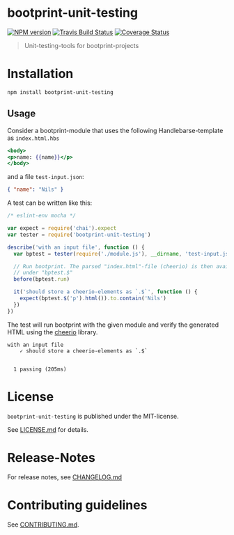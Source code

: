 # bootprint-unit-testing 

[![NPM version](https://badge.fury.io/js/bootprint-unit-testing.svg)](http://badge.fury.io/js/bootprint-unit-testing)
[![Travis Build Status](https://travis-ci.org/bootprint/bootprint-unit-testing.svg?branch=master)](https://travis-ci.org/bootprint/bootprint-unit-testing)
[![Coverage Status](https://img.shields.io/coveralls/bootprint/bootprint-unit-testing.svg)](https://coveralls.io/r/bootprint/bootprint-unit-testing)

> Unit-testing-tools for bootprint-projects


# Installation

```
npm install bootprint-unit-testing
```

## Usage

Consider a bootprint-module that uses the following Handlebarse-template as `index.html.hbs`

```hbs
<body>
<p>name: {{name}}</p>
</body>
```


and a file `test-input.json`:

```json
{ "name": "Nils" }
```


A test can be written like this: 

```js
/* eslint-env mocha */

var expect = require('chai').expect
var tester = require('bootprint-unit-testing')

describe('with an input file', function () {
  var bptest = tester(require('./module.js'), __dirname, 'test-input.json')

  // Run bootprint. The parsed "index.html"-file (cheerio) is then available
  // under "bptest.$"
  before(bptest.run)

  it('should store a cheerio-elements as `.$`', function () {
    expect(bptest.$('p').html()).to.contain('Nils')
  })
})
```

The test will run bootprint with the given module and verify the generated HTML 
using the [cheerio](https://npmjs.com/package/cheerio) library.

```
with an input file
    ✓ should store a cheerio-elements as `.$`


  1 passing (205ms)
```



# License

`bootprint-unit-testing` is published under the MIT-license.

See [LICENSE.md](LICENSE.md) for details.


# Release-Notes
 
For release notes, see [CHANGELOG.md](CHANGELOG.md)
 
# Contributing guidelines

See [CONTRIBUTING.md](CONTRIBUTING.md).